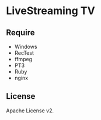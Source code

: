 LiveStreaming TV
=====

## Require

* Windows
* RecTest
* ffmpeg
* PT3
* Ruby
* nginx

## License

Apache License v2.

